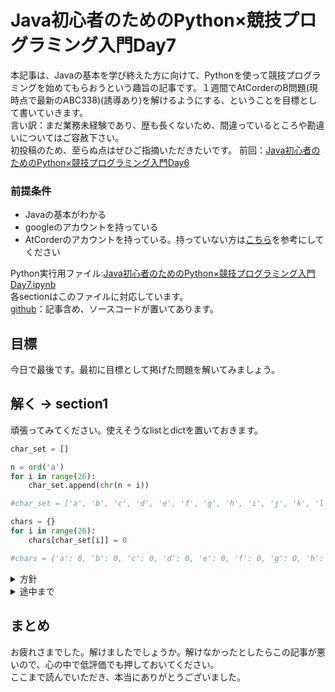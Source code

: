 # Java初心者のためのPython×競技プログラミング入門Day7
本記事は、Javaの基本を学び終えた方に向けて、Pythonを使って競技プログラミングを始めてもらおうという趣旨の記事です。１週間でAtCorderのB問題(現時点で最新のABC338)(誘導あり)を解けるようにする、ということを目標として書いていきます。  
言い訳：まだ業務未経験であり、歴も長くないため、間違っているところや勘違いについてはご容赦下さい。  
初投稿のため、至らぬ点はぜひご指摘いただきたいです。
前回：[Java初心者のためのPython×競技プログラミング入門Day6](https://qiita.com/maru3460/private/00b2796580b6fc1b0e6e)

### 前提条件
 - Javaの基本がわかる
 - googleのアカウントを持っている
 - AtCorderのアカウントを持っている。持っていない方は[こちら](https://info.atcoder.jp/overview/contest/intro)を参考にしてください

Python実行用ファイル:[Java初心者のためのPython×競技プログラミング入門Day7.ipynb](https://colab.research.google.com/drive/1B0V6aDzuSNyY5slFeNxAakN7ZjpmGidu?usp=sharing)  
各sectionはこのファイルに対応しています。  
[github](https://github.com/maru3460/python_article)：記事含め、ソースコードが置いてあります。  

## 目標
今日で最後です。最初に目標として掲げた問題を解いてみましょう。

## 解く -> section1
頑張ってみてください。使えそうなlistとdictを置いておきます。  
```python
char_set = []

n = ord('a')
for i in range(26):
    char_set.append(chr(n + i))

#char_set = ['a', 'b', 'c', 'd', 'e', 'f', 'g', 'h', 'i', 'j', 'k', 'l', 'm', 'n', 'o', 'p', 'q', 'r', 's', 't', 'u', 'v', 'w', 'x', 'y', 'z']

chars = {}
for i in range(26):
    chars[char_set[i]] = 0

#chars = {'a': 0, 'b': 0, 'c': 0, 'd': 0, 'e': 0, 'f': 0, 'g': 0, 'h': 0, 'i': 0, 'j': 0, 'k': 0, 'l': 0, 'm': 0, 'n': 0, 'o': 0, 'p': 0, 'q': 0, 'r': 0, 's': 0, 't': 0, 'u': 0, 'v': 0, 'w': 0, 'x': 0, 'y': 0, 'z': 0}
```

<details><summary>方針</summary><div>

それぞれの文字の出現回数をcharsに記録する
↓
出現回数が多いものを探す
ちなみに、ランダムで探していった場合、出現回数が同じ時にアルファベット順を比較する必要がありますが、最初からアルファベット順で探していけば、数が大きいときのみ考えればよくなります。
</div></details>

<details><summary>途中まで</summary><div>

```python
#入力を受け取る
s = input()

#char_setとcharsを作っておく
char_set = []
chars = {}

n = ord('a')
for i in range(26):
    char_set.append(chr(n + i))
for i in range(26):
    chars[char_set[i]] = 0

#出現回数を数える
for i in range(len(s)):
    chars[s[i]] += 1
```
</div></details>

## まとめ
お疲れさまでした。解けましたでしょうか。解けなかったとしたらこの記事が悪いので、心の中で低評価でも押しておいてください。  
ここまで読んでいただき、本当にありがとうございました。  
